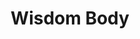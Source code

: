 ---
layout: program
slug: wisdom-body
title: Wisdom Body
description_html: 
featured-image: 
heading: 
  title: Wisdom Body
  subtitle: Online Embodied Movement & Somatic Dance Program
  description: reconnect with your innate feminine power
  button-enroll: 
    text: Enroll now
    url: 
  button-video: 
    show: true
    text: Watch the video
    url: 
  background_image: /uploads/images/manamei-14.jpg
banner: 
 - image_path: 
   title: Ritual
   benefit: A loving relationship with your body
 - image_path: 
   title: Expression
   benefit: Radical & lasting self acceptance
 - image_path: 
   title: Awaken
   benefit: Your feminine passion and creativity
video:
  show: true
  url: 
course-description: 
  heading: Discover the essence of Wisdom Body
  description: This program is a personal deep dive into 12 powerful embodied movement and somatic dance practices - broken down into 4 themed-modules including 3 practices each, Movement Meditation, Somatic Activation, Embodied Liberation
  module: 
   - image_path: 
     title: Meditation
     description_html: Learn to relax the mind and surrender into full awareness & acceptance of the feeling body.<br>Gain the tools to come into an embodied presence at every moment of your life.<br>Move through your daily life with ease, while never losing connection to your internal wisdom.
   - image_path: 
     title: Activation
     description_html: Increase your movement vocabulary, expanding your capacity to express yourself through dance.<br>Activate your whole-body awareness, fluidity, and kinesthetic body intelligence.<br>Learn new somatic movement practices, exploring the infinite movement pathways, and expanding your skill set for how to effectively express through your body.
   - image_path: 
     title: Liberation
     description_html: Explore, unlock, and celebrate ALL of your Feminine expressions.<br>Harness the power of all of your emotions and transmute this energy into movement for manifestation and creation.<br>Learn how to use movement as a prayer and devotional practice to yourself, weaving together your dreams with your reality.<br>Become the creatrix of your life and empower yourself to take inspired action, the feminine way, with fluidity and grace.
who-its-for: 
  heading: Who the Wisdom Body Immersion is For
  description_html: Anyone who wants to go deeper, who may already have some experience in embodied movement, or whose already playing with using dance and movement as part of their personal development and healing modality, but wants more options, tools, guidance, and inspiration.<br>People that are new to embodied dance, that are interested in diving into this level of freedom through movement, exploring authenticity and personal expression.
  background_image: 
inside-the-course:
  heading: Inside the Wisdom Body Immersion
  description_html: In Wisdom Body, each module brings a new dimension of understanding. Our program is structured in four modules, each offering a comprehensive approach to embodied awareness and expression.
  module:
  - title: Module 1
    description_html: This is a lengthy answer.
  - title: Module 2
    description_html: This is a lengthy answer.
  - title: Module 3
    description_html: This is a lengthy answer.
  - title: Module 4
    description_html: This is a lengthy answer.
testimonials: 
 - testimonial: This is a testimonial
   author: Regina Philange
 - testimonial: This is a testimonial
   author: Ken Adams
instructor: 
  show: true
  heading: Your Facilitator, Mana Mei
  description_html: I am a passionate curator of embodiment ceremonies and sacred dance spaces, as well as a professional dancer and performer with over 20 years of classical dance training.<br>Through my life-long studies of classical dance techniques and over 10 years of exploring non-traditional movement techniques, I have discovered the immense healing power of movement and am passionate about sharing this wisdom with women all over the world.<br>I believe that our bodies are vessels gifted to us to explore all of the complexities of the human experience and the infinite expression of our Spirit, and by becoming deeply embodied and cultivating unwavering inner safety and freedom, we can live in Full Authentic Liberation
investment: 
  heading: Investment
  includes: 
    heading: What's included
    list: 
     - list-item: 12 guided audio and video practices
     - list-item: Written theory and journaling prompts
     - list-item: Lifetime access to program materials
     - list-item: Access to the private wisdom body Facebook group
     - list-item: 2-months free membership to the liberation through movement online community 
  pricing:
    pay-in-full:
      heading: Pay in full
      price: $300
    payment-plan: 
      show: true
      heading: Payment plan
      price: $180 x 12 months
faq: 
  heading: Frequently asked questions
  questions-and-answers: 
   - question: I have a busy schedule. Can I take my time working through each module?
     answer: YES! Wisdom Body is designed to serve YOU in living in your radiance. Therefore the practices have been designed to give you the freedom of when, and how often you practice. That being said here is the recommendation from Mana Mei.<br>For first time, it is recommended to complete ONE module per week, spacing the 3 practices out as you desire. The practices are meant to do IN ORDER, as the 3rd practice incorporates practice 1 & 2.<br>As you have lifetime access, once you have completed all 4 modules, you will have the knowledge and freedom to revisit specific practices, choosing which will serve you best on any particular day.<br>These practices are meant to be done MORE THAN ONCE. And the more you do them, the deeper you will be able to go. Through the practices, you are retraining your ability to stay present, to access more freedom, and to evoke new feelings. 
   - question: Are there prerequisites to take this program?
     answer: NO. This program is open to any woman who is excited and ready to dive into the movement medicine, regardless of your previous experience. All women can benefit from this program, regardless of your age, physical capacity, dance experience, or location in the world.<br>In the case that you are still worried that you do not have enough experience for this program, Mana Mei recommends starting with the MANA Movement Program as a solid starting foundation. 
   - question: What is the difference between Wisdom Body and MANA Movement?
     answer: MANA Movement is a guided practice which flows through sequences of specific movement patterns that are focused on bringing non-linear movement into the physical body, otherwise known as the Feminine Pathways or circles, spirals, and waves.<br>MANA Movement is a great place to start for those who are completely new to embodied dance and want clear and specific guidance on how to move the body for more freedom.<br>Wisdom Body will offer you the next level of freedom in that there is no specific guided movements, but rather invitations for you to discover your unique movement style through intentional prompts, imagery, and somatic cues.<br>Wisdom Body is perfect for any woman ready to deepen her movement practice and gain new inspiration for increased freedom.
   - question: Will I receive a certificate at the end?
     answer: Wisdom Body is purely a personal deep dive experience so there is no certification at completion. If you are interested in Mana Mei’s Level 1 Leadership and Facilitator Training, check out the Liberation Through Movement Mentorship Program!
   - question: I don’t have a credit card. Is there any other way I can pay?
     answer: Yes! We accept PayPal and Bank Transfers. Please contact Mana Mei to request a new payment option.
cta: 
  heading: Something greater
  description_html: There is something much greater than you or me, or our physical bodies and minds, that exists in the unseen world and is the source of what we call magic, and which is always working to bring us back into alignment with our divine path and purpose - that something is your Wisdom Body.<br>This immersion will provide you with the tools & experiences to help you reconnect with your own Wisdom Body and step into your full power.
  button: 
    text: Enroll now
    url: 
seo: 
  title: 
  description: 
  keywords: 
  social_image: 
  hide-from-google: false
---